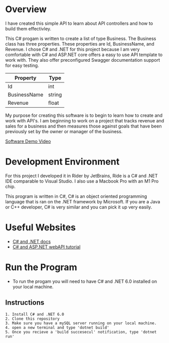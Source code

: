 # Overview
I have created this simple API to learn about API controllers and how to build them effectivley.

This C# progam is written to create a list of type Business. The Business class has three properties. These properties are Id, BusinessName, and Revenue. I chose C# and .NET for this project because I am very comfortable with C# and ASP.NET core offers a easy to use API template to work with. They also offer preconfigured Swagger documentation support for easy testing.


| Property | Type |
| --- | ----------- |
| Id | int |
| BusinessName | string |
| Revenue | float |


My purpose for creating this software is to begin to learn how to create and work with API's. I am beginning to work on a project that tracks revenue and sales for a business and then measures those against goals that have been previously set by the owner or manager of the business.

[Software Demo Video](https://youtu.be/o1BYcJ4nqwA)

# Development Environment

For this project I developed it in Rider by JetBrains, Ride is a C# and .NET IDE comparable to Visual Studio. I also use a Macbook Pro with an M1 Pro chip.

This program is written in C#, C# is an object oriented programming language that is ran on the .NET framework by Microsoft. If you are a Java or C++
developer, C# is very similar and you can pick it up very easily.

# Useful Websites

* [C# and .NET docs](https://learn.microsoft.com/en-us/dotnet/csharp/)
* [C# and ASP.NET webAPI tutorial](https://learn.microsoft.com/en-us/training/modules/build-web-api-aspnet-core/1-introduction)

# Run the Program

  * To run the progam you will need to have C# and .NET 6.0 installed on your local machine.
  
  ## Instructions
    1. Install C# and .NET 6.0
    2. Clone this repository
    3. Make sure you have a mySQL server running on your local machine.
    4. open a new terminal and type 'dotnet build' 
    5. Once you recieve a 'build succesecul' notification, type 'dotnet run'
